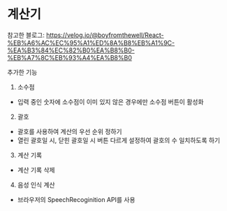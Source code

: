 # 계산기

참고한 블로그: https://velog.io/@boyfromthewell/React-%EB%A6%AC%EC%95%A1%ED%8A%B8%EB%A1%9C-%EA%B3%84%EC%82%B0%EA%B8%B0-%EB%A7%8C%EB%93%A4%EA%B8%B0

추가한 기능
1. 소수점
- 입력 중인 숫자에 소수점이 이미 있지 않은 경우에만 소수점 버튼이 활성화
2. 괄호
  - 괄호를 사용하여 계산의 우선 순위 정하기
  - 열린 괄호일 시, 닫힌 괄호일 시 버튼 다르게 설정하여 괄호의 수 일치하도록 하기
3. 계산 기록
- 계산 기록 삭제
4. 음성 인식 계산
- 브라우저의 SpeechRecoginition API를 사용
